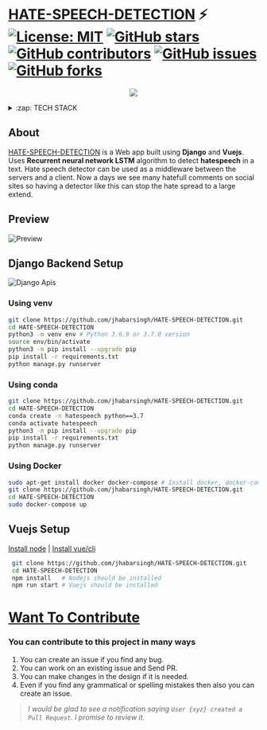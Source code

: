 # [HATE-SPEECH-DETECTION]()  ⚡️ [![License: MIT](https://img.shields.io/badge/License-MIT-yellow.svg)](https://github.com/jhabarsingh/GRAPH-TESTCASE-VISUALIZER/blob/main/LICENSE) [![GitHub stars](https://img.shields.io/github/stars/jhabarsingh/HATE-SPEECH-DETECTION)](https://github.com/jhabarsingh/HATE-SPEECH-DETECTION/stargazers)  [![GitHub contributors](https://img.shields.io/github/contributors/jhabarsingh/HATE-SPEECH-DETECTION.svg)](https://github.com/jhabarsingh/HATE-SPEECH-DETECTION/graphs/contributors)  [![GitHub issues](https://img.shields.io/github/issues/jhabarsingh/HATE-SPEECH-DETECTION.svg)](https://github.com/jhabarsingh/HATE-SPEECH-DETECTION/issues) [![GitHub forks](https://img.shields.io/github/forks/jhabarsingh/HATE-SPEECH-DETECTION.svg?style=social&label=Fork)](https://GitHub.com/jhabarsingh/HATE-SPEECH-DETECTION/network/)

<p align="center">
  <img src="https://github.com/jhabarsingh/HATE-SPEECH-DETECTION/blob/main/doc/org_logo.png?raw=true" />
</p>
<details>
  <summary>:zap: TECH STACK</summary>
  <br/>
  <div style="display:flex;justify-content:space-around">
  <img  title="Django" src="https://icon-library.com/images/django-icon/django-icon-0.jpg" width="50px" height="50px" style="margin-right:5px;" />
  <img titlt="Vuejs"   src="https://vuejs.org/images/logo.png" width="50px" height="50px"  style="margin-right:5px;"/>
  <img  title="Vuex" src="https://s3.amazonaws.com/coursetro/posts/144-full.png"  height="50px" style="margin-right:5px;"     />
  <img  title="Vuetify" src="https://cdn.worldvectorlogo.com/logos/vuetify.svg" height="50px"  style="margin-right:5px;"/>
    <img  title="Tensorflow" src="https://www.altoros.com/blog/wp-content/uploads/2016/01/tensorflow-logo-cropped.png" height="50px" style="margin-right:5px;" />
  
  <img  title="Docker" src="https://pbs.twimg.com/profile_images/1273307847103635465/lfVWBmiW_400x400.png" height="50px" style="margin-right:5px;" />
</div>
</details>



## About
  [HATE-SPEECH-DETECTION]() is a Web app built using **Django** and **Vuejs**. Uses **Recurrent neural network LSTM** algorithm to detect **hatespeech** in a text. Hate speech detector can be used as a middleware between the servers and a client. Now a days we see many hatefull comments on social sites so having a detector like this can stop the hate spread to a large extend.

## Preview

![Preview](https://github.com/jhabarsingh/HATE-SPEECH-DETECTION/blob/main/doc/preview.gif?raw=true)



## Django Backend Setup
![Django Apis](https://github.com/jhabarsingh/HATE-SPEECH-DETECTION/blob/main/doc/apis.png?raw=true)

### Using venv
```bash
git clone https://github.com/jhabarsingh/HATE-SPEECH-DETECTION.git 
cd HATE-SPEECH-DETECTION
python3 -m venv env # Python 3.6.9 or 3.7.0 version 
source env/bin/activate
python3 -m pip install --upgrade pip
pip install -r requirements.txt
python manage.py runserver
```

### Using conda
```bash
git clone https://github.com/jhabarsingh/HATE-SPEECH-DETECTION.git 
cd HATE-SPEECH-DETECTION
conda create -n hatespeech python==3.7 
conda activate hatespeech
python3 -m pip install --upgrade pip
pip install -r requirements.txt
python manage.py runserver
```

### Using Docker

```bash
sudo apt-get install docker docker-compose # Install docker, docker-compose on linux
git clone https://github.com/jhabarsingh/HATE-SPEECH-DETECTION.git
cd HATE-SPEECH-DETECTION
sudo docker-compose up
```

## Vuejs Setup

[Install node](https://nodejs.org/en/download/) |
[Install vue/cli](https://cli.vuejs.org/)
```bash
 git clone https://github.com/jhabarsingh/HATE-SPEECH-DETECTION.git
 cd HATE-SPEECH-DETECTION
 npm install   # Nodejs should be installed
 npm run start # Vuejs should be installed
 ```


# [Want To Contribute](https://medium.com/mindsdb/contributing-to-an-open-source-project-how-to-get-started-6ba812301738)
### You can contribute to this project in many ways
 1. You can create an issue if you find any bug.
 2. You can work on an existing issue and Send PR.
 3. You can make changes in the design if it is needed.
 4. Even if you find any grammatical or spelling mistakes then also you can create an issue.

> *I would be glad to see a notification saying `User {xyz} created a Pull Request`.
I promise to review it.*
